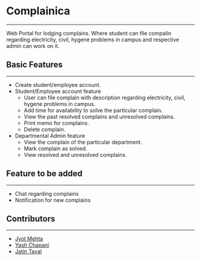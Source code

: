 # Complainica
------------
Web Portal for lodging complains. Where student can file compalin regarding electricity, civil, hygene problems in campus and respective admin can work on it.


## Basic Features
------------
- Create student/employee account.
- Student/Employee account feature
  - User can file complain with description regarding electricity, civil, hygene problems in campus.
  - Add time for availability to solve the particular complain.
  - View the past resolved complains and unresolved complains.
  - Print memo for complains.
  - Delete complain.
- Departmental Admin feature
  - View the complain of the particular department.
  - Mark complain as solved.
  - View resolved and unresolved complains.
  
 ## Feature to be added
 ------------
 - Chat regarding complains
 - Notification for new complains
 
 
 ## Contributors
 ---------------
 - [Jyot Mehta](https://github.com/JAshMe/)
 - [Yash Chapani](https://github.com/yashchapani/)
 - [Jatin Tayal](https://github.com/jatin0/)
 
 


